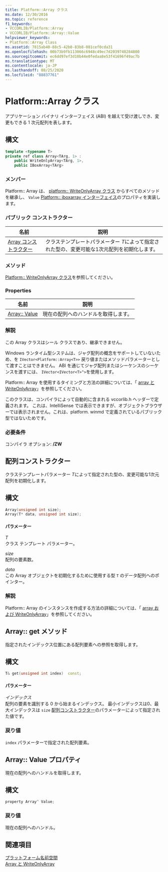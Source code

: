 ```yaml
---
title: Platform::Array クラス
ms.date: 12/30/2016
ms.topic: reference
f1_keywords:
- VCCORLIB/Platform::Array
- VCCORLIB/Platform::Array::Value
helpviewer_keywords:
- Platform::Array Class
ms.assetid: 7815ab40-88c5-42b0-83b8-081cef0cda31
ms.openlocfilehash: 00b73b9fb113066c6948c49ec7d2039748284800
ms.sourcegitcommit: ec6dd97ef3d10b44e0fedaa8e53f41696f49ac7b
ms.translationtype: MT
ms.contentlocale: ja-JP
ms.lasthandoff: 08/25/2020
ms.locfileid: "88837761"
---
```

# <a name="platformarray-class"></a>Platform::Array クラス

アプリケーション バイナリ インターフェイス (ABI) を越えて受け渡しでき、変更もできる 1 次元配列を表します。

## <a name="syntax"></a>構文

```cpp
template <typename T>
private ref class Array<TArg, 1> :
    public WriteOnlyArray<TArg, 1>,
    public IBoxArray<TArg>
```

### <a name="members"></a>メンバー

Platform:: Array は、 [platform:: WriteOnlyArray クラス](../cppcx/platform-writeonlyarray-class.md) からすべてのメソッドを継承し、 `Value` [Platform:: iboxarray インターフェイス](../cppcx/platform-iboxarray-interface.md)のプロパティを実装します。

### <a name="public-constructors"></a>パブリック コンストラクター

|名前|説明|
|----------|-----------------|
|[Array コンストラクター](#ctor)|クラステンプレートパラメーター *T*によって指定された型の、変更可能な1次元配列を初期化します。|

### <a name="methods"></a>メソッド

[Platform:: WriteOnlyArray クラス](../cppcx/platform-writeonlyarray-class.md)を参照してください。

### <a name="properties"></a>Properties

| 名前 | 説明 |
|--|--|
| [Array:: Value](#value) | 現在の配列へのハンドルを取得します。 |

### <a name="remarks"></a>解説

この Array クラスはシール クラスであり、継承できません。

Windows ランタイム型システムは、ジャグ配列の概念をサポートしていないため、を `IVector<Platform::Array<T>>` 戻り値またはメソッドパラメーターとして渡すことはできません。 ABI を通じてジャグ配列またはシーケンスのシーケンスを渡すには、 `IVector<IVector<T>^>`を使用します。

Platform:: Array を使用するタイミングと方法の詳細については、「 [array と WriteOnlyArray](../cppcx/array-and-writeonlyarray-c-cx.md)」を参照してください。

このクラスは、コンパイラによって自動的に含まれる vccorlib.h ヘッダーで定義されます。 これは、IntelliSense では表示できますが、オブジェクトブラウザーでは表示されません。これは、platform. winmd で定義されているパブリック型ではないためです。

### <a name="requirements"></a>必要条件

コンパイラ オプション: **/ZW**

## <a name="array-constructors"></a><a name="ctor"></a> 配列コンストラクター

クラステンプレートパラメーター *T*によって指定された型の、変更可能な1次元配列を初期化します。

## <a name="syntax"></a>構文

```cpp
Array(unsigned int size);
Array(T* data, unsigned int size);
```

#### <a name="parameters"></a>パラメーター

*T*<br/>
クラス テンプレート パラメーター。

*size*<br/>
配列の要素数。

*data*<br/>
この Array オブジェクトを初期化するために使用する型 `T` のデータ配列へのポインター。

### <a name="remarks"></a>解説

Platform:: Array のインスタンスを作成する方法の詳細については、「 [array および WriteOnlyArray](../cppcx/array-and-writeonlyarray-c-cx.md)」を参照してください。

## <a name="arrayget-method"></a><a name="get"></a> Array:: get メソッド

指定されたインデックス位置にある配列要素への参照を取得します。

## <a name="syntax"></a>構文

```cpp
T& get(unsigned int index)  const;
```

#### <a name="parameters"></a>パラメーター

*インデックス*<br/>
配列の要素を識別する 0 から始まるインデックス。 最小インデックスは0、最大インデックスは `size` [配列コンストラクター](#ctor)のパラメーターによって指定された値です。

### <a name="return-value"></a>戻り値

`index` パラメーターで指定された配列要素。

## <a name="arrayvalue-property"></a><a name="value"></a> Array:: Value プロパティ

現在の配列へのハンドルを取得します。

## <a name="syntax"></a>構文

```cpp
property Array^ Value;
```

### <a name="return-value"></a>戻り値

現在の配列へのハンドル。

## <a name="see-also"></a>関連項目

[プラットフォーム名前空間](../cppcx/platform-namespace-c-cx.md)<br/>
[Array と WriteOnlyArray](../cppcx/array-and-writeonlyarray-c-cx.md)
